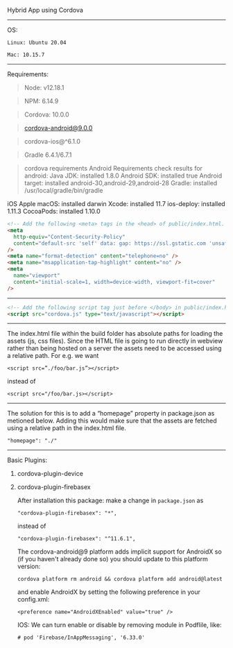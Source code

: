 Hybrid App using Cordova

---

OS:

    Linux: Ubuntu 20.04

    Mac: 10.15.7

---

Requirements:

> Node: v12.18.1

> NPM: 6.14.9

> Cordova: 10.0.0

> cordova-android@9.0.0

> cordova-ios@^6.1.0

> Gradle 6.4.1/6.7.1

> cordova requirements 
  Android
    Requirements check results for android:
    Java JDK: installed 1.8.0
    Android SDK: installed true
    Android target: installed android-30,android-29,android-28
    Gradle: installed /usr/local/gradle/bin/gradle

  iOS
    Apple macOS: installed darwin
    Xcode: installed 11.7
    ios-deploy: installed 1.11.3
    CocoaPods: installed 1.10.0

```html
<!-- Add the following <meta> tags in the <head> of public/index.html. -->
<meta
  http-equiv="Content-Security-Policy"
  content="default-src 'self' data: gap: https://ssl.gstatic.com 'unsafe-eval' 'unsafe-inline'; style-src 'self' 'unsafe-inline'; media-src *; img-src 'self' data: content:;"
/>
<meta name="format-detection" content="telephone=no" />
<meta name="msapplication-tap-highlight" content="no" />
<meta
  name="viewport"
  content="initial-scale=1, width=device-width, viewport-fit=cover"
/>
```

---

```html
<!-- Add the following script tag just before </body> in public/index.html -->
<script src="cordova.js" type="text/javascript"></script>
```

---

The index.html file within the build folder has absolute paths for loading the assets (js, css files). Since the HTML file is going to run directly in webview rather than being hosted on a server the assets need to be accessed using a relative path. For e.g. we want

`<script src=”./foo/bar.js”></script>`

instead of

`<script src="/foo/bar.js></script>`

---

The solution for this is to add a “homepage” property in package.json as metioned below. Adding this would make sure that the assets are fetched using a relative path in the index.html file.

```
"homepage": "./"
```

---

Basic Plugins:

1.  cordova-plugin-device
2.  cordova-plugin-firebasex

    After installation this package: make a change in `package.json` as

    ```"cordova-plugin-firebasex": "*",```
    
    instead of

    ```"cordova-plugin-firebasex": "^11.6.1",```

    The cordova-android@9 platform adds implicit support for AndroidX so (if you haven't already done so) you should update to this platform version:

    `cordova platform rm android && cordova platform add android@latest`

    and enable AndroidX by setting the following preference in your config.xml:

    `<preference name="AndroidXEnabled" value="true" />`

    IOS: We can turn enable or disable by removing module in Podflile, like:
  
    `# pod 'Firebase/InAppMessaging', '6.33.0'`
